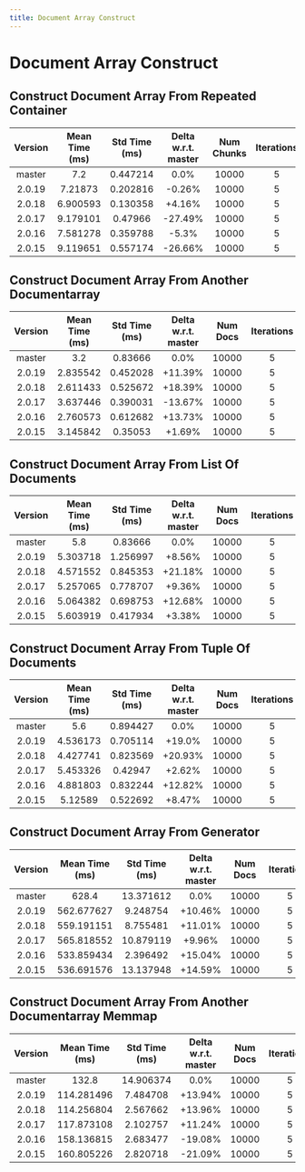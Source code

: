 ```yaml
---
title: Document Array Construct
---
```

# Document Array Construct

## Construct Document Array From Repeated Container

| Version | Mean Time (ms) | Std Time (ms) | Delta w.r.t. master | Num Chunks | Iterations |
| :---: | :---: | :---: | :---: | :---: | :---: |
| master | 7.2 | 0.447214 | 0.0% | 10000 | 5 |
| 2.0.19 | 7.21873 | 0.202816 | -0.26% | 10000 | 5 |
| 2.0.18 | 6.900593 | 0.130358 | +4.16% | 10000 | 5 |
| 2.0.17 | 9.179101 | 0.47966 | -27.49% | 10000 | 5 |
| 2.0.16 | 7.581278 | 0.359788 | -5.3% | 10000 | 5 |
| 2.0.15 | 9.119651 | 0.557174 | -26.66% | 10000 | 5 |
## Construct Document Array From Another Documentarray

| Version | Mean Time (ms) | Std Time (ms) | Delta w.r.t. master | Num Docs | Iterations |
| :---: | :---: | :---: | :---: | :---: | :---: |
| master | 3.2 | 0.83666 | 0.0% | 10000 | 5 |
| 2.0.19 | 2.835542 | 0.452028 | +11.39% | 10000 | 5 |
| 2.0.18 | 2.611433 | 0.525672 | +18.39% | 10000 | 5 |
| 2.0.17 | 3.637446 | 0.390031 | -13.67% | 10000 | 5 |
| 2.0.16 | 2.760573 | 0.612682 | +13.73% | 10000 | 5 |
| 2.0.15 | 3.145842 | 0.35053 | +1.69% | 10000 | 5 |
## Construct Document Array From List Of Documents

| Version | Mean Time (ms) | Std Time (ms) | Delta w.r.t. master | Num Docs | Iterations |
| :---: | :---: | :---: | :---: | :---: | :---: |
| master | 5.8 | 0.83666 | 0.0% | 10000 | 5 |
| 2.0.19 | 5.303718 | 1.256997 | +8.56% | 10000 | 5 |
| 2.0.18 | 4.571552 | 0.845353 | +21.18% | 10000 | 5 |
| 2.0.17 | 5.257065 | 0.778707 | +9.36% | 10000 | 5 |
| 2.0.16 | 5.064382 | 0.698753 | +12.68% | 10000 | 5 |
| 2.0.15 | 5.603919 | 0.417934 | +3.38% | 10000 | 5 |
## Construct Document Array From Tuple Of Documents

| Version | Mean Time (ms) | Std Time (ms) | Delta w.r.t. master | Num Docs | Iterations |
| :---: | :---: | :---: | :---: | :---: | :---: |
| master | 5.6 | 0.894427 | 0.0% | 10000 | 5 |
| 2.0.19 | 4.536173 | 0.705114 | +19.0% | 10000 | 5 |
| 2.0.18 | 4.427741 | 0.823569 | +20.93% | 10000 | 5 |
| 2.0.17 | 5.453326 | 0.42947 | +2.62% | 10000 | 5 |
| 2.0.16 | 4.881803 | 0.832244 | +12.82% | 10000 | 5 |
| 2.0.15 | 5.12589 | 0.522692 | +8.47% | 10000 | 5 |
## Construct Document Array From Generator

| Version | Mean Time (ms) | Std Time (ms) | Delta w.r.t. master | Num Docs | Iterations |
| :---: | :---: | :---: | :---: | :---: | :---: |
| master | 628.4 | 13.371612 | 0.0% | 10000 | 5 |
| 2.0.19 | 562.677627 | 9.248754 | +10.46% | 10000 | 5 |
| 2.0.18 | 559.191151 | 8.755481 | +11.01% | 10000 | 5 |
| 2.0.17 | 565.818552 | 10.879119 | +9.96% | 10000 | 5 |
| 2.0.16 | 533.859434 | 2.396492 | +15.04% | 10000 | 5 |
| 2.0.15 | 536.691576 | 13.137948 | +14.59% | 10000 | 5 |
## Construct Document Array From Another Documentarray Memmap

| Version | Mean Time (ms) | Std Time (ms) | Delta w.r.t. master | Num Docs | Iterations |
| :---: | :---: | :---: | :---: | :---: | :---: |
| master | 132.8 | 14.906374 | 0.0% | 10000 | 5 |
| 2.0.19 | 114.281496 | 7.484708 | +13.94% | 10000 | 5 |
| 2.0.18 | 114.256804 | 2.567662 | +13.96% | 10000 | 5 |
| 2.0.17 | 117.873108 | 2.102757 | +11.24% | 10000 | 5 |
| 2.0.16 | 158.136815 | 2.683477 | -19.08% | 10000 | 5 |
| 2.0.15 | 160.805226 | 2.820718 | -21.09% | 10000 | 5 |
